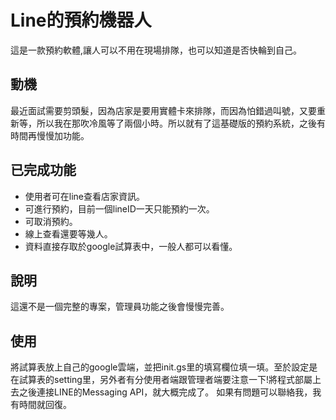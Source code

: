 # Line的預約機器人
這是一款預約軟體,讓人可以不用在現場排隊，也可以知道是否快輪到自己。

## 動機
最近面試需要剪頭髮，因為店家是要用實體卡來排隊，而因為怕錯過叫號，又要重新等，所以我在那吹冷風等了兩個小時。所以就有了這基礎版的預約系統，之後有時間再慢慢加功能。

## 已完成功能
* 使用者可在line查看店家資訊。
* 可進行預約，目前一個lineID一天只能預約一次。
* 可取消預約。
* 線上查看還要等幾人。
* 資料直接存取於google試算表中，一般人都可以看懂。

## 說明
這還不是一個完整的專案，管理員功能之後會慢慢完善。

## 使用
將試算表放上自己的google雲端，並把init.gs里的填寫欄位填一填。至於設定是在試算表的setting里，另外者有分使用者端跟管理者端要注意一下!將程式部屬上去之後連接LINE的Messaging API，就大概完成了。
如果有問題可以聯絡我，我有時間就回復。
